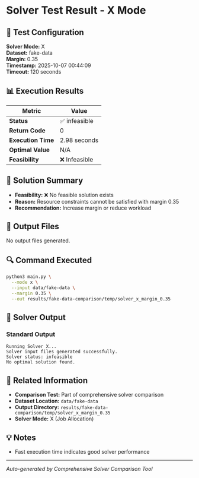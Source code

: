 # Solver Test Result - X Mode

## 🔧 Test Configuration

**Solver Mode:** X  
**Dataset:** fake-data  
**Margin:** 0.35  
**Timestamp:** 2025-10-07 00:44:09  
**Timeout:** 120 seconds  

## 📊 Execution Results

| Metric | Value |
|--------|-------|
| **Status** | ✅ infeasible |
| **Return Code** | 0 |
| **Execution Time** | 2.98 seconds |
| **Optimal Value** | N/A |
| **Feasibility** | ❌ Infeasible |

## 🎯 Solution Summary

- **Feasibility:** ❌ No feasible solution exists
- **Reason:** Resource constraints cannot be satisfied with margin 0.35
- **Recommendation:** Increase margin or reduce workload


## 📁 Output Files

No output files generated.


## 🔍 Command Executed

```bash
python3 main.py \
  --mode x \
  --input data/fake-data \
  --margin 0.35 \
  --out results/fake-data-comparison/temp/solver_x_margin_0.35
```

## 📝 Solver Output

### Standard Output
```
Running Solver X...
Solver input files generated successfully.
Solver status: infeasible
No optimal solution found.

```

## 🔗 Related Information

- **Comparison Test:** Part of comprehensive solver comparison
- **Dataset Location:** `data/fake-data`
- **Output Directory:** `results/fake-data-comparison/temp/solver_x_margin_0.35`
- **Solver Mode:** X (Job Allocation)

## 💡 Notes

- Fast execution time indicates good solver performance

---

*Auto-generated by Comprehensive Solver Comparison Tool*
